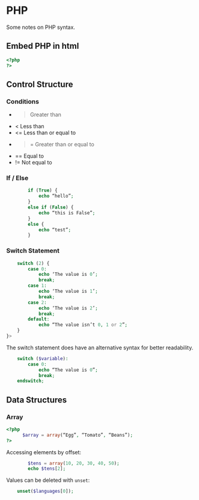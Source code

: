 # PHP
Some notes on PHP syntax.

## Embed PHP in html

```php
<?php
?>
```

## Control Structure

### Conditions
* > Greater than
* < Less than
* <= Less than or equal to
* >= Greater than or equal to
* == Equal to
* != Not equal to

### If / Else
```php
        if (True) {
            echo “hello”;
        }
        else if (False) {
            echo “this is False”;
        }
        else {
            echo “test”;
        }
```
### Switch Statement
```php
    switch (2) {
        case 0:
            echo ‘The value is 0’;
            break;
        case 1:
            echo ‘The value is 1’;
            break;
        case 2:
            echo ‘The value is 2’;
            break;
        default:
            echo “The value isn’t 0, 1 or 2”;
    }
}>
```

The switch statement does have an alternative syntax for better readability.
```php
    switch ($variable):
        case 0:
            echo “The value is 0”;
            break;
    endswitch;
```

## Data Structures

### Array

```php
<?php
      $array = array(“Egg”, “Tomato”, “Beans”);
?>
```

Accessing elements by offset: 
```php
        $tens = array(10, 20, 30, 40, 50);
        echo $tens[2];
```

Values can be deleted with ```unset```:
```php
    unset($languages[0]);
```

